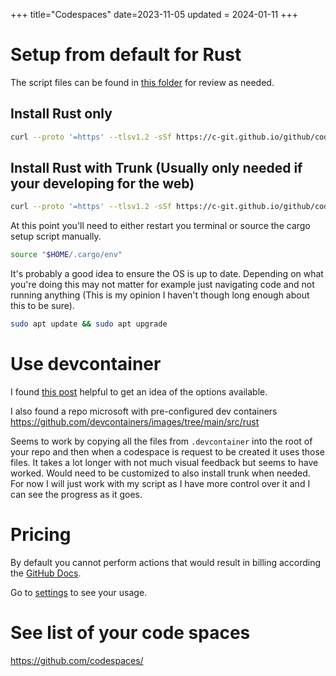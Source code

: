 +++
title="Codespaces"
date=2023-11-05
updated = 2024-01-11
+++

# Setup from default for Rust

The script files can be found in [this folder](scripts/) for review as needed.

## Install Rust only

```sh
curl --proto '=https' --tlsv1.2 -sSf https://c-git.github.io/github/codespaces/scripts/setup_rust_only.sh | sh
```

## Install Rust with Trunk (Usually only needed if your developing for the web)

```sh
curl --proto '=https' --tlsv1.2 -sSf https://c-git.github.io/github/codespaces/scripts/setup_with_trunk.sh | bash
```

At this point you'll need to either restart you terminal or source the cargo setup script manually.

```sh
source "$HOME/.cargo/env"
```

It's probably a good idea to ensure the OS is up to date.
Depending on what you're doing this may not matter for example just navigating code and not running anything (This is my opinion I haven't though long enough about this to be sure).

```sh
sudo apt update && sudo apt upgrade
```

# Use devcontainer

I found [this post](https://containers.dev/guide/dockerfile) helpful to get an idea of the options available.

I also found a repo microsoft with pre-configured dev containers <https://github.com/devcontainers/images/tree/main/src/rust>

Seems to work by copying all the files from `.devcontainer` into the root of your repo and then when a codespace is request to be created it uses those files.
It takes a lot longer with not much visual feedback but seems to have worked.
Would need to be customized to also install trunk when needed.
For now I will just work with my script as I have more control over it and I can see the progress as it goes.

# Pricing

By default you cannot perform actions that would result in billing according the [GitHub Docs](https://docs.github.com/en/codespaces/overview#billing-for-codespaces).

Go to [settings](https://github.com/settings/billing/summary) to see your usage.

# See list of your code spaces

<https://github.com/codespaces/>
